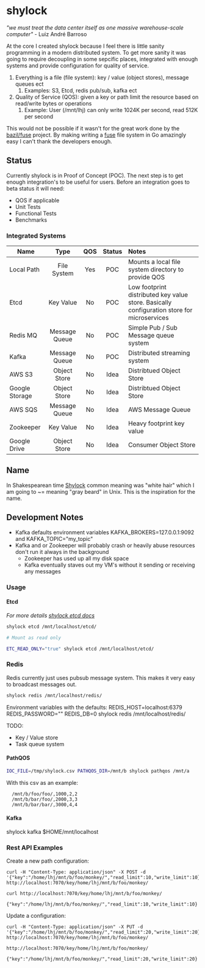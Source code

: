 

# shylock

_"we must treat the data center itself as one massive warehouse-scale computer"_ - Luiz André Barroso

At the core I created shylock because I feel there is little sanity programming in a modern distributed system. To get more sanity it was going to require decoupling in some sepcific places, integrated with enough systems and provide configuration for quality of service.

1. Everything is a file (file system): key / value (object stores), message queues ect
   1. Examples: S3, Etcd, redis pub/sub, kafka ect
1. Quality of Service (QOS): given a key or path limit the resource based on read/write bytes or operations
   1. Example: User (/mnt/lhj) can only write 1024K per second, read 512K per second

This would not be possible if it wasn't for the great work done by the [bazil/fuse](https://bazil.org/fuse/) project. By making writing a [fuse](https://github.com/libfuse/libfuse) file system in Go amazingly easy I can't thank the developers enough. 

## Status

Currently shylock is in Proof of Concept (POC). The next step is to get enough integration's to be useful for users. Before an integration goes to beta status it will need:

* QOS if applicable
* Unit Tests
* Functional Tests
* Benchmarks

### Integrated Systems

| Name           | Type          | QOS | Status | Notes |
| -------------- |:-------------:|:---:|:------:| :---- |
| Local Path     | File System   | Yes | POC    | Mounts a local file system directory to provide QOS |
| Etcd           | Key Value     | No  | POC    | Low footprint distributed key value store. Basically configuration store for microservices |
| Redis MQ       | Message Queue | No  | POC    | Simple Pub / Sub Message queue system |
| Kafka          | Message Queue | No  | POC    | Distributed streaming system |
| AWS S3         | Object Store  | No  | Idea   | Distribtued Object Store |
| Google Storage | Object Store  | No  | Idea   | Distribtued Object Store |
| AWS SQS        | Message Queue | No  | Idea   | AWS Message Queue  |
| Zookeeper      | Key Value     | No  | Idea   | Heavy footprint key value |
| Google Drive   | Object Store  | No  | Idea   | Consumer Object Store |


## Name

In Shakespearean time [Shylock](https://en.wikipedia.org/wiki/Shylock) common meaning was "white hair" which I am going to ~= meaning "gray beard" in Unix. This is the inspiration for the name.


## Development Notes

* Kafka defaults environment variables KAFKA_BROKERS=127.0.0.1:9092 and KAFKA_TOPIC="my_topic"
* Kafka and or Zookeeper will probably crash or heavily abuse resources don't run it always in the background
  * Zookeeper has used up all my disk space
  * Kafka eventually staves out my VM's without it sending or receiving any messages
 
### Usage

#### Etcd

  _For more details [shylock etcd docs](docs/etcd.rst)_

```bash
shylock etcd /mnt/localhost/etcd/

# Mount as read only

ETC_READ_ONLY="true" shylock etcd /mnt/localhost/etcd/
```

### Redis

Redis currently just uses pubsub message system. This makes it very easy to broadcast messages out.

```bash
shylock redis /mnt/localhost/redis/
```
Environment variables with the defaults:  REDIS_HOST=localhost:6379 REDIS_PASSWORD="" REDIS_DB=0 shylock redis /mnt/localhost/redis/

TODO:

* Key / Value store
* Task queue system

####  PathQOS 

```bash
IOC_FILE=/tmp/shylock.csv PATHQOS_DIR=/mnt/b shylock pathqos /mnt/a
```

With this csv as an example:

```
  /mnt/b/foo/foo/,1000,2,2
  /mnt/b/bar/foo/,2000,3,3
  /mnt/b/bar/bar/,3000,4,4
```

#### Kafka 

  shylock kafka $HOME/mnt/localhost


### Rest API Examples

Create a new path configuration:


  ```
  curl -H "Content-Type: application/json" -X POST -d '{"key":"/home/lhj/mnt/b/foo/monkey/","read_limit":10,"write_limit":10}' http://localhost:7070/key/home/lhj/mnt/b/foo/monkey/

  curl http://localhost:7070/key/home/lhj/mnt/b/foo/monkey/

  {"key":"/home/lhj/mnt/b/foo/monkey/","read_limit":10,"write_limit":10}
   ```
Update a configuration:

   ```
   curl -H "Content-Type: application/json" -X PUT -d '{"key":"/home/lhj/mnt/b/foo/monkey/","read_limit":20,"write_limit":20}' http://localhost:7070/key/home/lhj/mnt/b/foo/monkey/

   http://localhost:7070/key/home/lhj/mnt/b/foo/monkey/

   {"key":"/home/lhj/mnt/b/foo/monkey/","read_limit":20,"write_limit":20}
```
